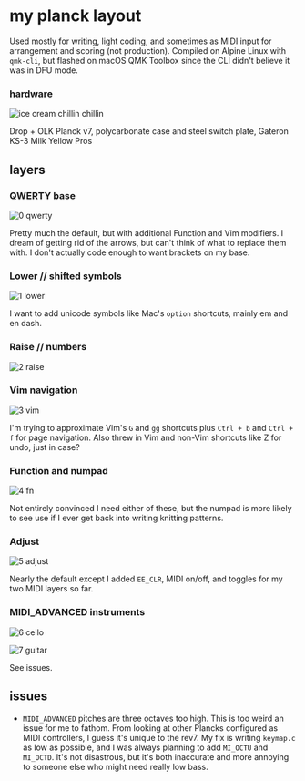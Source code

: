 # my planck layout

Used mostly for writing, light coding, and sometimes as MIDI input for
arrangement and scoring (not production). Compiled on Alpine Linux with
`qmk-cli`, but flashed on macOS QMK Toolbox since the CLI didn't believe it was
in DFU mode.

### hardware

![ice cream chillin chillin](https://github.com/sailorfe/planck-layout/blob/main/assets/render.png?raw=true)

Drop + OLK Planck v7, polycarbonate case and steel switch plate, Gateron KS-3
Milk Yellow Pros

## layers

### QWERTY base

![0 qwerty](https://github.com/sailorfe/planck-layout/blob/main/assets/0-base.png?raw=true)

Pretty much the default, but with additional Function and Vim modifiers. I dream of getting rid of the arrows, but can't think of what to replace them with. I don't actually code enough to want brackets on my base.

### Lower // shifted symbols

![1 lower](https://github.com/sailorfe/planck-layout/blob/main/assets/1-symbols.png?raw=true)

I want to add unicode symbols like Mac's `option` shortcuts, mainly em and en dash.

### Raise // numbers

![2 raise](https://github.com/sailorfe/planck-layout/blob/main/assets/2-numbers.png?raw=true)

### Vim navigation

![3 vim](https://github.com/sailorfe/planck-layout/blob/main/assets/3-vim.png?raw=true)

I'm trying to approximate Vim's `G` and `gg` shortcuts plus `Ctrl + b` and `Ctrl + f` for page navigation. Also threw in Vim and non-Vim shortcuts like Z for undo, just in case?

### Function and numpad

![4 fn](https://github.com/sailorfe/planck-layout/blob/main/assets/4-function.png?raw=true)

Not entirely convinced I need either of these, but the numpad is more likely to see use if I ever get back into writing knitting patterns.

### Adjust

![5 adjust](https://github.com/sailorfe/planck-layout/blob/main/assets/5-adjust.png?raw=true)

Nearly the default except I added `EE_CLR`, MIDI on/off, and toggles for my two MIDI layers so far.

### MIDI_ADVANCED instruments

![6 cello](https://github.com/sailorfe/planck-layout/blob/main/assets/6-midi-cello.png?raw=true)

![7 guitar](https://github.com/sailorfe/planck-layout/blob/main/assets/6-midi-guitar.png?raw=true)

See issues.

## issues 

- `MIDI_ADVANCED` pitches are three octaves too high. This is too weird an issue
  for me to fathom. From looking at other Plancks configured as MIDI
  controllers, I guess it's unique to the rev7. My fix is writing `keymap.c` as
  low as possible, and I was always planning to add `MI_OCTU` and `MI_OCTD`. It's
  not disastrous, but it's both inaccurate and more annoying to someone else who
  might need really low bass.

